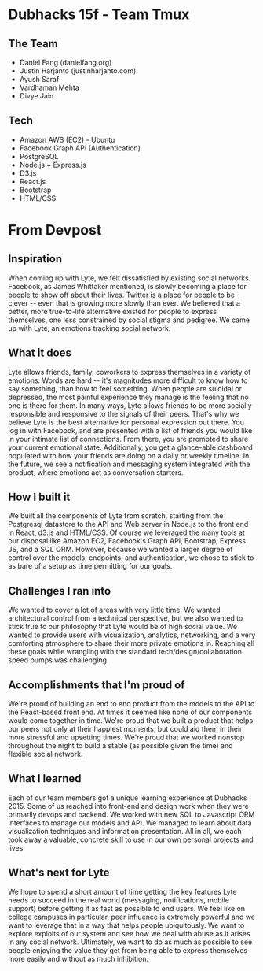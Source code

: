 Dubhacks 15f - Team Tmux
===

## The Team
- Daniel Fang (danielfang.org)
- Justin Harjanto (justinharjanto.com)
- Ayush Saraf
- Vardhaman Mehta
- Divye Jain

## Tech
- Amazon AWS (EC2) - Ubuntu
- Facebook Graph API (Authentication)
- PostgreSQL
- Node.js + Express.js
- D3.js
- React.js
- Bootstrap
- HTML/CSS

# From Devpost

## Inspiration

When coming up with Lyte, we felt dissatisfied by existing social networks. Facebook, as James Whittaker mentioned, is slowly becoming a place for people to show off about their lives. Twitter is a place for people to be clever -- even that is growing more slowly than ever. We believed that a better, more true-to-life alternative existed for people to express themselves, one less constrained by social stigma and pedigree. We came up with Lyte, an emotions tracking social network. 

## What it does

Lyte allows friends, family, coworkers to express themselves in a variety of emotions. Words are hard -- it's magnitudes more difficult to know how to say something, than how to feel something. When people are suicidal or depressed, the most painful experience they manage is the feeling that no one is there for them. In many ways, Lyte allows friends to be more socially responsible and responsive to the signals of their peers. That's why we believe Lyte is the best alternative for personal expression out there. You log in with Facebook, and are presented with a list of friends you would like in your intimate list of connections. From there, you are prompted to share your current emotional state. Additionally, you get a glance-able dashboard populated with how your friends are doing on a daily or weekly timeline. In the future, we see a notification and messaging system integrated with the product, where  emotions act as conversation starters.

## How I built it

We built all the components of Lyte from scratch, starting from the Postgresql datastore to the API and Web server in Node.js to the front end in React, d3.js and HTML/CSS. Of course we leveraged the many tools at our disposal like Amazon EC2, Facebook's Graph API, Bootstrap, Express JS, and a SQL ORM. However, because we wanted a larger degree of control over the models, endpoints, and authentication, we chose to stick to as bare of a setup as time permitting for our goals.

## Challenges I ran into

We wanted to cover a lot of areas with very little time. We wanted architectural control from a technical perspective, but we also wanted to stick true to our philosophy that Lyte would be of high social value. We wanted to provide users with visualization, analytics, networking, and a very comforting atmosphere to share their more private emotions in. Reaching all these goals while wrangling with the standard tech/design/collaboration speed bumps was challenging.

## Accomplishments that I'm proud of

We're proud of building an end to end product from the models to the API to the React-based front end. At times it seemed like none of our components would come together in time. We're proud that we built a product that helps our peers not only at their happiest moments, but could aid them in their more stressful and upsetting times. We're proud that we worked nonstop throughout the night to build a stable (as possible given the time) and flexible social network.

## What I learned

Each of our team members got a unique learning experience at Dubhacks 2015. Some of us reached into front-end and design work when they were primarily devops and backend. We worked with new SQL to Javascript ORM interfaces to manage our models and API. We managed to learn about data visualization techniques and information presentation. All in all, we each took away a valuable, concrete skill to use in our own personal projects and lives.

## What's next for Lyte

We hope to spend a short amount of time getting the key features Lyte needs to succeed in the real world (messaging, notifications, mobile support) before getting it as fast as possible to end users. We feel like on college campuses in particular, peer influence is extremely powerful and we want to leverage that in a way that helps people ubiquitously. We want to explore exploits of our system and see how we deal with abuse as it arises in any social network. Ultimately, we want to do as much as possible to see people enjoying the value they get from being able to express themselves more easily and without as much inhibition.


